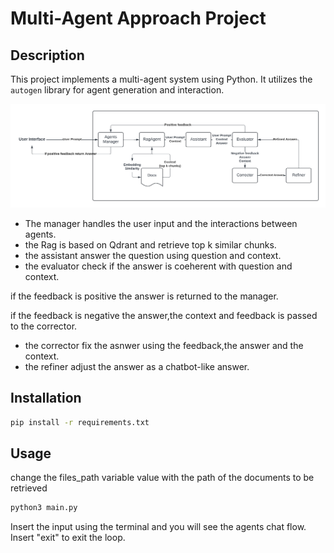 # Multi-Agent Approach Project

## Description
This project implements a multi-agent system using Python. It utilizes the `autogen` library for agent generation and interaction.

![alt text](https://github.com/mimmol99/MultiAgents/blob/main/MultiAgents_diagram.png?raw=true)

- The manager handles the user input and the interactions between agents.
- the Rag is based on Qdrant and retrieve top k similar chunks.
- the assistant answer the question using question and context.
- the evaluator check if the answer is coeherent with question and context.
  
 if the feedback is positive the answer is returned to the manager.
 
 if the feedback is negative the answer,the context and feedback is passed to the corrector.
 
- the corrector fix the asnwer using the feedback,the answer and the context.
- the refiner adjust the answer as a chatbot-like answer.
  
## Installation
```bash
pip install -r requirements.txt
```

## Usage

change the files_path variable value with the path of the documents to be retrieved

```bash
python3 main.py
```

Insert the input using the terminal and you will see the agents chat flow. Insert "exit" to exit the loop.

